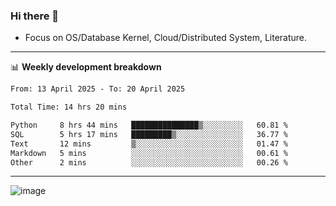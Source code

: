 ### Hi there 👋
<!-- * Daily Meditation via Leetcode/Competitive-Programming. -->
* Focus on OS/Database Kernel, Cloud/Distributed System, Literature.

-------

📊 **Weekly development breakdown**
<!--START_SECTION:waka-->

```txt
From: 13 April 2025 - To: 20 April 2025

Total Time: 14 hrs 20 mins

Python     8 hrs 44 mins   ███████████████▒░░░░░░░░░   60.81 %
SQL        5 hrs 17 mins   █████████▒░░░░░░░░░░░░░░░   36.77 %
Text       12 mins         ▒░░░░░░░░░░░░░░░░░░░░░░░░   01.47 %
Markdown   5 mins          ░░░░░░░░░░░░░░░░░░░░░░░░░   00.61 %
Other      2 mins          ░░░░░░░░░░░░░░░░░░░░░░░░░   00.26 %
```

<!--END_SECTION:waka-->

-------

<!-- [![Leetcode Stats](https://leetcard.jacoblin.cool/hzhang413?font=Fira+Mono)](https://leetcode.com/fxrc) -->
![image](./cyberpunk-ghost-in-the-shell.gif)
<!--![image](./gis-archive.png)-->
